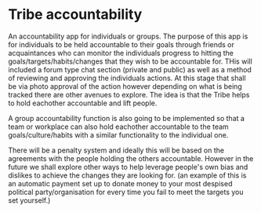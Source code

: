 # Tribe accountability
An accountability app for individuals or groups. The purpose of this app is for 
individuals to be held accountable to their goals through friends or acquaintances 
who can monitor the individuals progress to hitting the goals/targets/habits/changes that 
they wish to be accountable for. THis will included a forum type chat section (private and public)
as well as a method of reviewing and approving the individuals actions. At this stage that shall
be via photo approval of the action however depending on what is being tracked there are other avenues to 
explore. The idea is that the Tribe helps to hold eachother accountable and lift people.

A group accountability function is also going to be implemented so that a team or workplace 
can also hold eachother accountable to the team goals/culture/habits with a similar functionality 
to the individual one.

There will be a penalty system and ideally this will be based on the agreements with the people holding
the others accountable. However in the future we shall explore other ways to help leverage people's own
bias and dislikes to achieve the changes they are looking for. (an example of this 
is an automatic payment set up to donate money to your most despised political party/organisation for every time you fail
to meet the targets you set yourself.)



